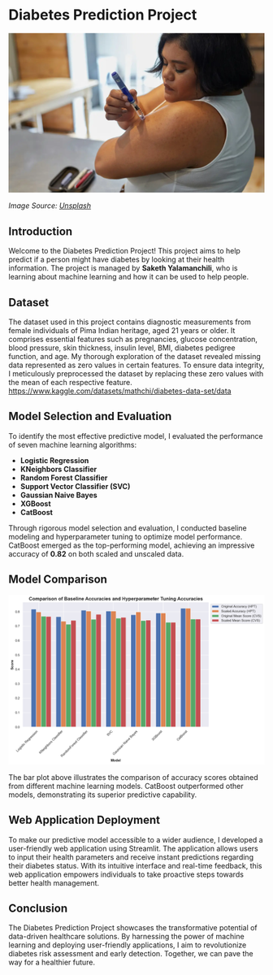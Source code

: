 # Diabetes Prediction Project

<img src="https://github.com/sakethyalamanchili/Diabetes-Prediction-Project/blob/main/diabetes_icon.webp" alt="Diabetes Prediction" width="800"/>

*Image Source: [Unsplash](https://unsplash.com/photos/a-woman-holding-a-pen-and-a-cell-phone-o1N2-pSIhbw)*

## Introduction

Welcome to the Diabetes Prediction Project! This project aims to help predict if a person might have diabetes by looking at their health information. The project is managed by **Saketh Yalamanchili**, who is learning about machine learning and how it can be used to help people.

## Dataset

The dataset used in this project contains diagnostic measurements from female individuals of Pima Indian heritage, aged 21 years or older. It comprises essential features such as pregnancies, glucose concentration, blood pressure, skin thickness, insulin level, BMI, diabetes pedigree function, and age. My thorough exploration of the dataset revealed missing data represented as zero values in certain features. To ensure data integrity, I meticulously preprocessed the dataset by replacing these zero values with the mean of each respective feature. https://www.kaggle.com/datasets/mathchi/diabetes-data-set/data

## Model Selection and Evaluation

To identify the most effective predictive model, I evaluated the performance of seven machine learning algorithms:

- **Logistic Regression**
- **KNeighbors Classifier**
- **Random Forest Classifier**
- **Support Vector Classifier (SVC)**
- **Gaussian Naive Bayes**
- **XGBoost**
- **CatBoost**

Through rigorous model selection and evaluation, I conducted baseline modeling and hyperparameter tuning to optimize model performance. CatBoost emerged as the top-performing model, achieving an impressive accuracy of **0.82** on both scaled and unscaled data.

## Model Comparison

![Accuracy Comparison](https://github.com/sakethyalamanchili/Diabetes-Prediction-Project/blob/main/accuracies_img.png)

The bar plot above illustrates the comparison of accuracy scores obtained from different machine learning models. CatBoost outperformed other models, demonstrating its superior predictive capability.

## Web Application Deployment

To make our predictive model accessible to a wider audience, I developed a user-friendly web application using Streamlit. The application allows users to input their health parameters and receive instant predictions regarding their diabetes status. With its intuitive interface and real-time feedback, this web application empowers individuals to take proactive steps towards better health management.

## Conclusion

The Diabetes Prediction Project showcases the transformative potential of data-driven healthcare solutions. By harnessing the power of machine learning and deploying user-friendly applications, I aim to revolutionize diabetes risk assessment and early detection. Together, we can pave the way for a healthier future.
